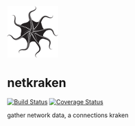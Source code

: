 ![a kraken](https://raw.githubusercontent.com/arnehilmann/netkraken/master/res/octopus.png)

# netkraken

[![Build Status](https://travis-ci.org/arnehilmann/netkraken.svg?branch=master)](https://travis-ci.org/arnehilmann/netkraken)
[![Coverage Status](https://coveralls.io/repos/arnehilmann/netkraken/badge.svg)](https://coveralls.io/r/arnehilmann/netkraken)

gather network data, a connections kraken

